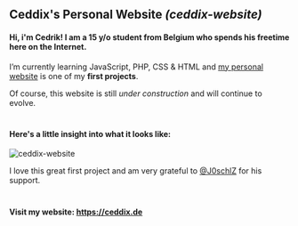 ## Ceddix's Personal Website _(ceddix-website)_

#### Hi, i'm Cedrik! I am a 15 y/o student from Belgium who spends his freetime here on the Internet.

I’m currently learning JavaScript, PHP, CSS & HTML and [my personal website](https://ceddix.de) is one of my **first projects**.

Of course, this website is still _under construction_ and will continue to evolve.

#
#### Here's a little insight into what it looks like:

![ceddix-website](https://craft-together.de/~ceddix/uploads/msedge_Q5MxkZVkRo.png)

I love this great first project and am very grateful to [@J0schlZ](https://github.com/J0schlZ) for his support.

#
#### Visit my website: https://ceddix.de
